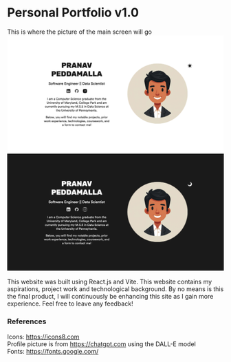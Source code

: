 # Personal Portfolio v1.0

This is where the picture of the main screen will go  
![light mode](image-1.png)  
![dark mode](image.png)  

This website was built using React.js and Vite. This website contains my aspirations, project work and technological background. By no means is this the final product, I will continuously be enhancing this site as I gain more experience. Feel free to leave any feedback!

### References

Icons: <https://icons8.com>  
Profile picture is from <https://chatgpt.com> using the DALL-E model  
Fonts: <https://fonts.google.com/>  

